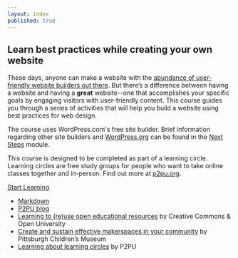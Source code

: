 ```yaml
---
layout: index
published: true
---
```


## Learn best practices while creating your own website

These days, anyone can make a website with the <a href="{{site.baseurl}}/modules/next steps/other-website-builders/">abundance of user-friendly website builders out there</a>. But there’s a difference between having a website and having a **great** website--one that accomplishes your specific goals by engaging visitors with user-friendly content. This course guides you through a series of activities that will help you build a website using best practices for web design.

The course uses WordPress.com's free site builder. Brief information regarding other site builders and [WordPress.org](https://wordpress.org/) can be found in the <a href="{{site.baseurl/modules/next steps/other-website-builders/">Next Steps</a> module.

This course is designed to be completed as part of a learning circle. Learning circles are free study groups for people who want to take online classes together and in-person. Find out more at [p2pu.org](https://www.p2pu.org/en/).

<a class="btn btn-primary" href="{{site.baseurl}}/modules/plan/introduction/">Start Learning</a>

- [Markdown](https://www.markdownguide.org/)
- [P2PU blog](https://info.p2pu.org/2019/05/16/creating-an-open-course-with-p2pu/)
- [Learning to (re)use open educational resources](http://www.exploerercourse.org/) by Creative Commons & Open University
- [Create and sustain effective makerspaces in your community](http://p2pu.github.io/makingandlearning/) by Pittsburgh Children’s Museum
- [Learning about learning circles](https://p2pu.github.io/facilitate-course/) by P2PU
